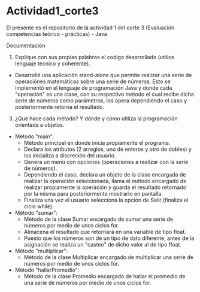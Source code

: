 # Actividad1_corte3
El presente es el repositorio de la actividad 1 del corte 3 (Evaluación competencias teórico - prácticas) - Java

Documentación

1. Explique con sus propias palabras el codigo desarrollado (utilice lenguaje técnico y coherente).
  - Desarrollé una aplicación stand-alone que permite realizar una serie de operaciónes             matemáticas sobre una serie de números. Esto se implementó en el lenguaje de programación       Java   y donde cada "operación" es una clase, con su respectivo método el cual recibe dicha     serie de   números como parámetros, los opera dependiendo el caso y posteriormente retorna       el resultado. 
 
3. ¿Qué hace cada método? Y dónde y cómo utiliza la programación orientada a objetos.
  - Método "main": 
      - Método principal en donde inicia propiamente el programa. 
      - Declara los atributos (2 arreglos, uno de enteros y otro de dobles) y los inicializa a           discreción del usuario. 
      - Genera un menú con opciones (operaciones a realizar con la serie de números).
      - Dependiendo el caso, declara un objeto de la clase encargada de realizar la operación           seleccionada, llama el método encargado de realizar propiamente la operación y guarda el         resultado retornado por la misma para posteriormente mostrarlo en pantalla.
      - Finaliza una vez el usuario selecciona la opción de Salir (finaliza el ciclo while).
  - Método "sumar":
      - Método de la clase Sumar encargado de sumar una serie de números por medio de unos               ciclos for.
      - Almacena el resultado que retornará en una variable de tipo float.
      - Puesto que los números son de un tipo de dato diferente, antes de la asignación se               realiza un "casteo" de dicho valor al de tipo float.
  - Método "multiplicar":
      - Método de la clase Multiplicar encargado de multiplicar una serie de números por medio de unos ciclos for.
  - Método "hallarPromedio":
      - Método de la clase Promedio encargado de hallar el promedio de una serie de números por medio de unos ciclos for.  
